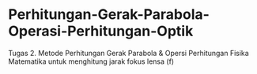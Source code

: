 # Perhitungan-Gerak-Parabola-Operasi-Perhitungan-Optik
Tugas 2. Metode Perhitungan Gerak Parabola &amp; Opersi Perhitungan Fisika Matematika untuk menghitung jarak fokus lensa (f) 
